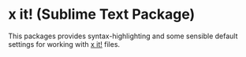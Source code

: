 # x it! (Sublime Text Package)

This packages provides syntax-highlighting and some sensible default settings for working with [x it!](https://github.com/jotaen/xit) files.
